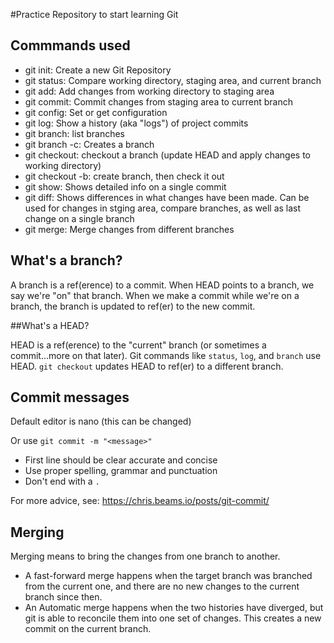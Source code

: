 #Practice Repository to start learning Git


## Commmands used

- git init: Create a new Git Repository
- git status: Compare working directory, staging area, and current branch
- git add: Add changes from working directory to staging area
- git commit: Commit changes from staging area to current branch
- git config: Set or get configuration
- git log: Show a history (aka "logs") of project commits
- git branch: list branches
- git branch -c: Creates a branch
- git checkout: checkout a branch (update HEAD and apply changes to working directory)
- git checkout -b: create branch, then check it out
- git show: Shows detailed info on a single commit
- git diff: Shows differences in what changes have been made. Can be used for changes in stging area, compare branches, as well as last change on a single branch
- git merge: Merge changes from different branches

## What's a branch?

A branch is a ref(erence) to a commit. When HEAD points to a branch, we say we're "on" that branch. When we make a commit while we're on a branch, the branch is updated to ref(er) to the new commit.

##What's a HEAD?

HEAD is a ref(erence) to the "current" branch (or sometimes a commit...more on that later). Git commands like `status`, `log`, and `branch` use HEAD. `git checkout` updates HEAD to ref(er) to a different branch.

## Commit messages

Default editor is nano (this can be changed)

Or use `git commit -m "<message>"`

- First line should be clear accurate and concise
- Use proper spelling, grammar and punctuation
- Don't end with a `.`

For more advice, see: https://chris.beams.io/posts/git-commit/

## Merging

Merging means to bring the changes from one branch to another.

- A fast-forward merge happens when the target branch was branched from the current one, and there are no new changes to the current branch since then.
- An Automatic merge happens when the two histories have diverged, but git is able to reconcile them into one set of changes. This creates a new commit on the current branch.
